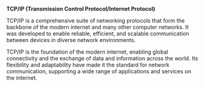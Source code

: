 **TCP/IP (Transmission Control Protocol/Internet Protocol)**

TCP/IP is a comprehensive suite of networking protocols that form the backbone of the modern internet and many other computer networks. It was developed to enable reliable, efficient, and scalable communication between devices in diverse network environments. 

TCP/IP is the foundation of the modern internet, enabling global connectivity and the exchange of data and information across the world. Its flexibility and adaptability have made it the standard for network communication, supporting a wide range of applications and services on the internet.